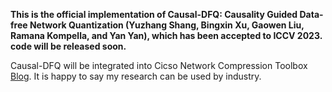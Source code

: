 **This is the official implementation of Causal-DFQ: Causality Guided Data-free Network Quantization (Yuzhang Shang, Bingxin Xu, Gaowen Liu, Ramana Kompella, and Yan Yan), which has been accepted to ICCV 2023.**     
**code will be released soon.**

Causal-DFQ will be integrated into Cicso Network Compression Toolbox [Blog](https://techblog.cisco.com/blog/unleashing-the-power-of-causality-introducing-causal-reasoning-to-data-free-model-quantization). It is happy to say my research can be used by industry. 
